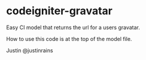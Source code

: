 codeigniter-gravatar
====================

Easy CI model that returns the url for a users gravatar.

How to use this code is at the top of the model file.

Justin @justinrains
